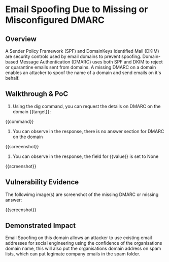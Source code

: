 # Email Spoofing Due to Missing or Misconfigured DMARC

## Overview
<!--
**Please replace text in each section below**

Email Spoofing on inbox due to missing or misconfigured DMARC on email domain Report

Resources:

- <https://mxtoolbox.com/DMARCRecordGenerator.aspx>
- <https://dmarc.org/2016/03/best-practices-for-email-senders/>
- <https://www.ftc.gov/system/files/documents/reports/businesses-can-help-stop-phishing-protect-their-brands-using-email-authentication-ftc-staff/email_authentication_staff_perspective.pdf>
-->

A Sender Policy Framework (SPF) and DomainKeys Identified Mail (DKIM) are security controls used by email domains to prevent spoofing. Domain-based Message Authentication (DMARC) uses both SPF and DKIM to reject or quarantine emails sent from domains. A missing DMARC on a domain enables an attacker to spoof the name of a domain and send emails on it's behalf.


## Walkthrough & PoC
<!--
Provide a step-by-step walkthrough on how to access the vulnerable injection point, and how to exploit the vulnerability.
Adding a dot-pointed walkthrough with relevant screenshots will speed triage time and result in faster rewards!

Example:

1. Using the dig command, you can request the details on DMARC on the domain `www.bugcrowd.com`

```bash
dig TXT
```

1. You can observe in the response, there is no answer section for DMARC on the domain

```text

 <<>> DiG 9.10.6 <<>> TXT _DMARC.inscope.com
;; global options: +cmd
;; Got answer:
;; ->>HEADER<<- opcode: QUERY, status: NOERROR, id: 22363
;; flags: qr rd ra; QUERY: 1, ANSWER: 1, AUTHORITY: 0, ADDITIONAL: 0

;; QUESTION SECTION:
;_DMARC.inscope.com.		IN	TXT

;; Query time: 99 msec
;; SERVER: 127.0.0.1#53(127.0.0.1)
;; WHEN: Wed Nov 04 10:47:32 AWST 2020
;; MSG SIZE  rcvd: 122
```

OR

1. You can observe in the response, the field for `Q=` is set to None

```text
; <<>> DiG 9.10.6 <<>> TXT _DMARC.inscope.com
;; global options: +cmd
;; Got answer:
;; ->>HEADER<<- opcode: QUERY, status: NOERROR, id: 44738
;; flags: qr rd ra; QUERY: 1, ANSWER: 1, AUTHORITY: 0, ADDITIONAL: 0

;; QUESTION SECTION:
;_DMARC.inscope.com.		IN	TXT

;; ANSWER SECTION:
_DMARC.inscope.com.	300	IN	TXT	"v=DMARC1; p=none; rua=mailto:admin@inscope.com"

;; Query time: 98 msec
;; SERVER: 127.0.0.1#53(127.0.0.1)
;; WHEN: Wed Nov 04 11:03:44 AWST 2020
;; MSG SIZE  rcvd: 122
```

-->

1. Using the dig command, you can request the details on DMARC on the domain {{target}}:

{{command}}

1. You can observe in the response, there is no answer section for DMARC on the domain

{{screeenshot}}

1. You can observe in the response, the field for {{value}} is set to None

{{screenshot}}


## Vulnerability Evidence
<!--
This requires a spoofed email being sent from the non-email domain, you can attach the entire email content, including headers to the submission.
-->

The followimg image(s) are screenshot of the missing DMARC or missing answer:

{{screenshot}}


## Demonstrated Impact
<!--
Email Spoofing on this domain allows an attacker to use existing email addresses for social engineering using the confidence of the organisations domain name, this will also put the organisations domain address on spam lists, which can put legimate company emails in the spam folder.
-->

Email Spoofing on this domain allows an attacker to use existing email addresses for social engineering using the confidence of the organisations domain name, this will also put the organisations domain address on spam lists, which can put legimate company emails in the spam folder.

